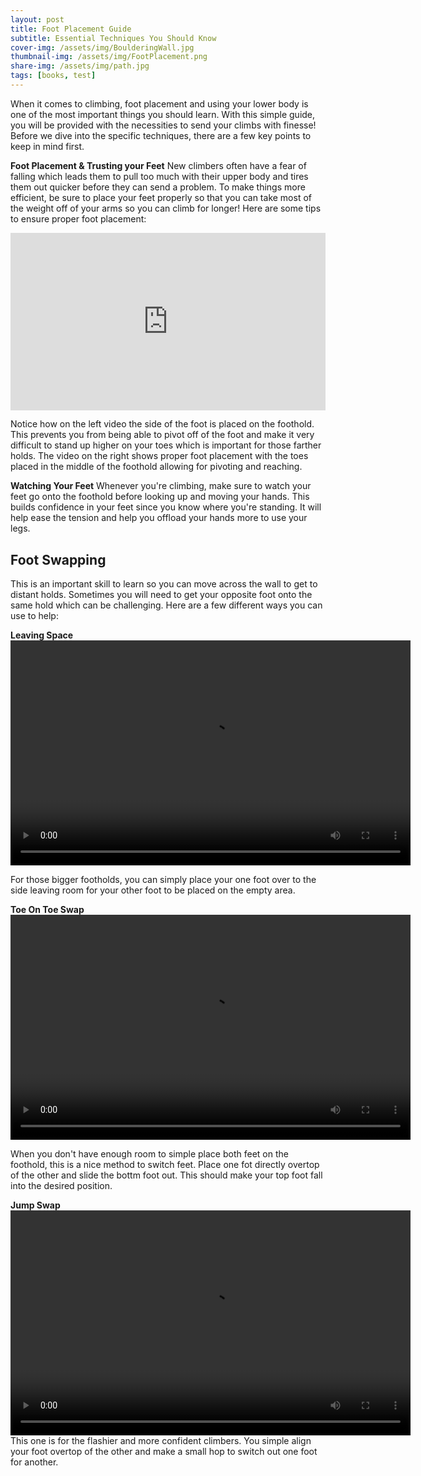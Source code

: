 ```yaml
---
layout: post
title: Foot Placement Guide
subtitle: Essential Techniques You Should Know
cover-img: /assets/img/BoulderingWall.jpg
thumbnail-img: /assets/img/FootPlacement.png
share-img: /assets/img/path.jpg
tags: [books, test]
---
```


When it comes to climbing, foot placement and using your lower body is one of the most important things you should learn. With this simple guide, you will be provided with the necessities to send your climbs with finesse! Before we dive into the specific techniques, there are a few key points to keep in mind first. 

**Foot Placement & Trusting your Feet**
New climbers often have a fear of falling which leads them to pull too much with their upper body and tires them out quicker before they can send a problem. To make things more efficient, be sure to place your feet properly so that you can take most of the weight off of your arms so you can climb for longer! Here are some tips to ensure proper foot placement:

<div style="position:relative;height:0;padding:56.25% 0 0 0;"><iframe src="https://www.dartfish.tv/Embed?CR=p191109c538461m7988269&VW=100%&VH=100%&sh=li&aid=accd8f56-2bc5-4737-8a9e-8693ca6b194f" style="position:absolute;display:block;width:100%;height:100%;max-width:100%;max-height:100%;left:0;right:0;top:0;bottom:0;margin:auto;" frameborder="0" allowfullscreen ></iframe></div>

Notice how on the left video the side of the foot is placed on the foothold. This prevents you from being able to pivot off of the foot and make it very difficult to stand up higher on your toes which is important for those farther holds. The video on the right shows proper foot placement with the toes placed in the middle of the foothold allowing for pivoting and reaching. 


**Watching Your Feet**
Whenever you're climbing, make sure to watch your feet go onto the foothold before looking up and moving your hands. This builds confidence in your feet since you know where you're standing. It will help ease the tension and help you offload your hands more to use your legs. 

## Foot Swapping
This is an important skill to learn so you can move across the wall to get to distant holds. Sometimes you will need to get your opposite foot onto the same hold which can be challenging. Here are a few different ways you can use to help:

**Leaving Space**
<video width="640" height="360" controls>
  <source src="https://user-images.githubusercontent.com/123664793/231066561-8fa22a5e-df99-4cb7-a829-ac21b763dddc.mp4" type="video/mp4">
</video>

For those bigger footholds, you can simply place your one foot over to the side leaving room for your other foot to be placed on the empty area. 

**Toe On Toe Swap**
<video width="640" height="360" controls>
  <source src="https://user-images.githubusercontent.com/123664793/231069081-cf0f47cf-4e07-4f72-a04c-ac7f9094136c.mp4" type="video/mp4">
</video>

When you don't have enough room to simple place both feet on the foothold, this is a nice method to switch feet. Place one fot directly overtop of the other and slide the bottm foot out. This should make your top foot fall into the desired position. 

**Jump Swap**
<video width="640" height="360" controls>
  <source src="https://user-images.githubusercontent.com/123664793/231069239-d2f527a7-4be8-4631-afeb-29070f1d4fd0.mp4" type="video/mp4">
</video>
This one is for the flashier and more confident climbers. You simple align your foot overtop of the other and make a small hop to switch out one foot for another. 
